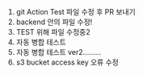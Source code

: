 1. git Action Test 파일 수정 후 PR 보내기
2. backend 안의 파일 수정!
3. TEST 위해 파일 수정중2
4. 자동 병합 테스트
5. 자동 병합 테스트 ver2.........
6. s3 bucket access key 오류 수정
